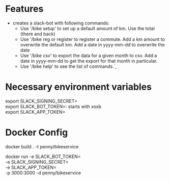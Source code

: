 # Features
* creates a slack-bot with following commands:  
    *  Use '/bike setup' to set up a default amount of km. Use the total (there and back)
    * Use '/bike reg or register to register a commute. Add a km amount to overwrite the default km. Add a date in yyyy-mm-dd to overwrite the date
    * Use '/bike csv' to export the data for a given month to csv. Add a date in yyyy-mm-dd to get the export for that month in particular.
    * Use '/bike help' to see the list of commands.`,


# Necessary environment variables  
export SLACK_SIGNING_SECRET=<your-signing-secret>  
export SLACK_BOT_TOKEN=<your-bot-token>: starts with xoxb  
export SLACK_APP_TOKEN=<your-app-token>  

# Docker Config
docker build . -t penny/bikeservice

docker run -e SLACK_BOT_TOKEN=<your-bot-token> \
-e SLACK_SIGNING_SECRET=<your-signing-secret> \
-e SLACK_APP_TOKEN=<your-app-token> \
-p 3000:3000 -d penny/bikeservice
